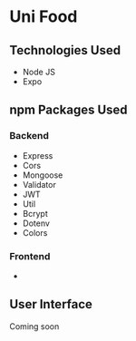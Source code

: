 # Uni Food 


## Technologies Used
* Node JS
* Expo

## npm Packages Used
### Backend 
* Express 
* Cors
* Mongoose
* Validator
* JWT
* Util
* Bcrypt
* Dotenv
* Colors

### Frontend 
*  

## User Interface
 Coming soon



